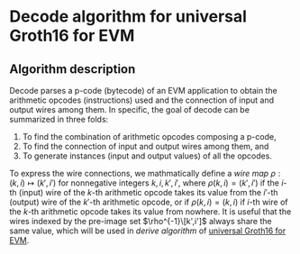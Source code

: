 # Decode algorithm for universal Groth16 for EVM

## Algorithm description
Decode parses a p-code (bytecode) of an EVM application to obtain the arithmetic opcodes (instructions) used and the connection of input and output wires among them. In specific, the goal of decode can be summarized in three folds:
1. To find the combination of arithmetic opcodes composing a p-code,
2. To find the connection of input and output wires among them, and
3. To generate instances (input and output values) of all the opcodes.

To express the wire connections, we mathmatically define a *wire map* $\rho: (k, i)\mapsto (k', i')$ for nonnegative integers $k, i, k', i'$, where $\rho(k,i) = (k',i')$ if the $i$-th (input) wire of the $k$-th arithmetic opcode takes its value from the $i'$-th (output) wire of the $k'$-th arithmetic opcode, or if $\rho(k,i) = (k,i)$ if $i$-th wire of the $k$-th arithmetic opcode takes its value from nowhere. It is useful that the wires indexed by the pre-image set $\rho^{-1}\[k',i']$ always share the same value, which will be used in *derive algorithm* of [universal Groth16 for EVM](https://github.com/Onther-Tech/UniGro16js/blob/master/README.md).


